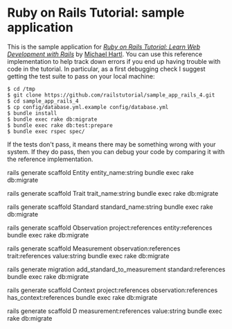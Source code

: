 # Ruby on Rails Tutorial: sample application

This is the sample application for
[*Ruby on Rails Tutorial: Learn Web Development with Rails*](http://railstutorial.org/)
by [Michael Hartl](http://michaelhartl.com/). You can use this reference implementation to help track down errors if you end up having trouble with code in the tutorial. In particular, as a first debugging check I suggest getting the test suite to pass on your local machine:

    $ cd /tmp
    $ git clone https://github.com/railstutorial/sample_app_rails_4.git
    $ cd sample_app_rails_4
    $ cp config/database.yml.example config/database.yml
    $ bundle install
    $ bundle exec rake db:migrate
    $ bundle exec rake db:test:prepare
    $ bundle exec rspec spec/

If the tests don't pass, it means there may be something wrong with your system. If they do pass, then you can debug your code by comparing it with the reference implementation.


rails generate scaffold Entity entity_name:string
bundle exec rake db:migrate

rails generate scaffold Trait trait_name:string
bundle exec rake db:migrate

rails generate scaffold Standard standard_name:string
bundle exec rake db:migrate

rails generate scaffold Observation project:references entity:references
bundle exec rake db:migrate

rails generate scaffold Measurement observation:references trait:references value:string
bundle exec rake db:migrate

rails generate migration add_standard_to_measurement standard:references
bundle exec rake db:migrate

rails generate scaffold Context project:references observation:references has_context:references
bundle exec rake db:migrate

rails generate scaffold D measurement:references value:string
bundle exec rake db:migrate
